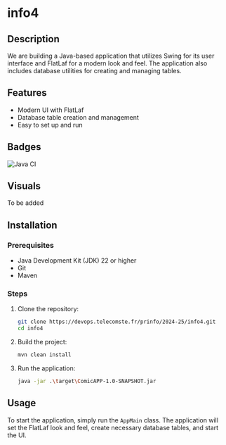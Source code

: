 # info4

## Description

We are building a Java-based application that utilizes Swing for its user interface and FlatLaf for a modern look and feel. The application also includes database utilities for creating and managing tables.

## Features

- Modern UI with FlatLaf
- Database table creation and management
- Easy to set up and run

## Badges

![Java CI](https://img.shields.io/badge/Java-CI-blue)

## Visuals

To be added

## Installation

### Prerequisites

- Java Development Kit (JDK) 22 or higher
- Git
- Maven

### Steps

1. Clone the repository:
    ```sh
    git clone https://devops.telecomste.fr/prinfo/2024-25/info4.git
    cd info4
    ```

2. Build the project:
    ```sh
    mvn clean install
    ```

3. Run the application:
    ```sh
    java -jar .\target\ComicAPP-1.0-SNAPSHOT.jar           
    ```

## Usage

To start the application, simply run the `AppMain` class. The application will set the FlatLaf look and feel, create necessary database tables, and start the UI.
